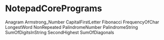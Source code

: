 # NotepadCorePrograms
Anagram
Armstrong_Number
CapitalFirstLetter
Fibonacci
FrequencyOfChar
LongestWord
NonRepeated
PalindromeNumber
PalindromeString
SumOfDigitsInString
SecondHighest
SumOfDiagonals
